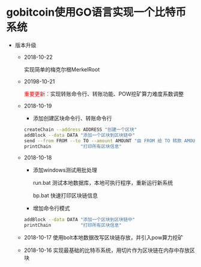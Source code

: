 # gobitcoin使用GO语言实现一个比特币系统

- 版本升级

  - 2018-10-22

    实现简单的梅克尔根MerkelRoot

  - 20198-10-21

    <font color="red">重要更新：</font>实现转账命令行、转账功能、POW挖矿算力难度系数调整

  - 2018-10-19

    - 添加创建区块命令行、转账命令行

    ```bash
    createChain --address ADDRESS "创建一个区块"
    addBlock --data DATA "添加一个区块到区块链中"
    send --from FROM --to TO --amount AMOUNT "由 FROM 给 TO 转款 AMOUNT"
    printChain           "打印所有区块信息"
    ```

  - 2018-10-18 

       - 添加windows测试用批处理

            run.bat   测试本地数据库，本地可执行程序，重新运行新系统

            bp.bat    快速打印区块链信息

       - 增加命令行模式

       ```bash
       addBlock --data DATA "添加一个区块到区块链中"
       printChain           "打印所有区块信息"
       ```

  - 2018-10-17 使用bolt本地数据改写区块链存放，并引入pow算力挖矿

  - 2018-10-16 实现最基础的比特币系统，用切片作为区块链在内存中存放区块

